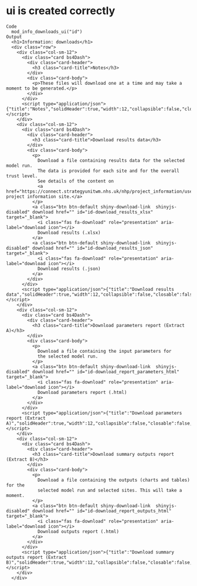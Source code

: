 # ui is created correctly

    Code
      mod_info_downloads_ui("id")
    Output
      <h1>Information: downloads</h1>
      <div class="row">
        <div class="col-sm-12">
          <div class="card bs4Dash">
            <div class="card-header">
              <h3 class="card-title">Notes</h3>
            </div>
            <div class="card-body">
              <p>These files will download one at a time and may take a moment to be generated.</p>
            </div>
          </div>
          <script type="application/json">{"title":"Notes","solidHeader":true,"width":12,"collapsible":false,"closable":false,"maximizable":false,"gradient":false}</script>
        </div>
        <div class="col-sm-12">
          <div class="card bs4Dash">
            <div class="card-header">
              <h3 class="card-title">Download results data</h3>
            </div>
            <div class="card-body">
              <p>
                Download a file containing results data for the selected model run.
                The data is provided for each site and for the overall trust level.
                See details of the content on
                <a href="https://connect.strategyunitwm.nhs.uk/nhp/project_information/user_guide/results.html">the project information site.</a>
              </p>
              <a class="btn btn-default shiny-download-link  shinyjs-disabled" download href="" id="id-download_results_xlsx" target="_blank">
                <i class="fas fa-download" role="presentation" aria-label="download icon"></i>
                Download results (.xlsx)
              </a>
              <a class="btn btn-default shiny-download-link  shinyjs-disabled" download href="" id="id-download_results_json" target="_blank">
                <i class="fas fa-download" role="presentation" aria-label="download icon"></i>
                Download results (.json)
              </a>
            </div>
          </div>
          <script type="application/json">{"title":"Download results data","solidHeader":true,"width":12,"collapsible":false,"closable":false,"maximizable":false,"gradient":false}</script>
        </div>
        <div class="col-sm-12">
          <div class="card bs4Dash">
            <div class="card-header">
              <h3 class="card-title">Download parameters report (Extract A)</h3>
            </div>
            <div class="card-body">
              <p>
                Download a file containing the input parameters for
                the selected model run.
              </p>
              <a class="btn btn-default shiny-download-link  shinyjs-disabled" download href="" id="id-download_report_parameters_html" target="_blank">
                <i class="fas fa-download" role="presentation" aria-label="download icon"></i>
                Download parameters report (.html)
              </a>
            </div>
          </div>
          <script type="application/json">{"title":"Download parameters report (Extract A)","solidHeader":true,"width":12,"collapsible":false,"closable":false,"maximizable":false,"gradient":false}</script>
        </div>
        <div class="col-sm-12">
          <div class="card bs4Dash">
            <div class="card-header">
              <h3 class="card-title">Download summary outputs report (Extract B)</h3>
            </div>
            <div class="card-body">
              <p>
                Download a file containing the outputs (charts and tables) for the
                selected model run and selected sites. This will take a moment.
              </p>
              <a class="btn btn-default shiny-download-link  shinyjs-disabled" download href="" id="id-download_report_outputs_html" target="_blank">
                <i class="fas fa-download" role="presentation" aria-label="download icon"></i>
                Download outputs report (.html)
              </a>
            </div>
          </div>
          <script type="application/json">{"title":"Download summary outputs report (Extract B)","solidHeader":true,"width":12,"collapsible":false,"closable":false,"maximizable":false,"gradient":false}</script>
        </div>
      </div>

